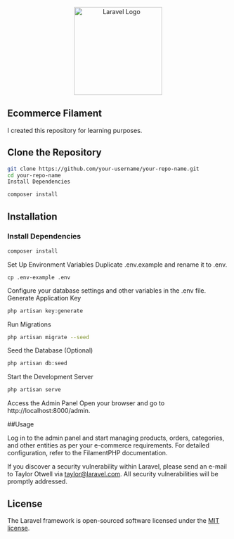 <p align="center"><a href="https://www.linkedin.com/in/fateh-alrabeai-901a0a333/" target="_blank"><img width="200" src="https://texsasoil.com/img/logo/fateh.png" width="400" alt="Laravel Logo"></a></p>


## Ecommerce Filament

I created this repository for learning purposes.

## Clone the Repository

```bash
git clone https://github.com/your-username/your-repo-name.git
cd your-repo-name
Install Dependencies
```

```bash
composer install
```

## Installation

### Install Dependencies
```bash
composer install
```
Set Up Environment Variables
Duplicate .env.example and rename it to .env.
```
cp .env-example .env
```

Configure your database settings and other variables in the .env file.
Generate Application Key
```bash
php artisan key:generate
```

Run Migrations

```bash
php artisan migrate --seed
```
Seed the Database (Optional)

```bash
php artisan db:seed
```

Start the Development Server
```bash
php artisan serve
```
Access the Admin Panel
Open your browser and go to http://localhost:8000/admin.

##Usage

Log in to the admin panel and start managing products, orders, categories, and other entities as per your e-commerce requirements.
For detailed configuration, refer to the FilamentPHP documentation.


If you discover a security vulnerability within Laravel, please send an e-mail to Taylor Otwell via [taylor@laravel.com](mailto:taylor@laravel.com). All security vulnerabilities will be promptly addressed.

## License

The Laravel framework is open-sourced software licensed under the [MIT license](https://opensource.org/licenses/MIT).
